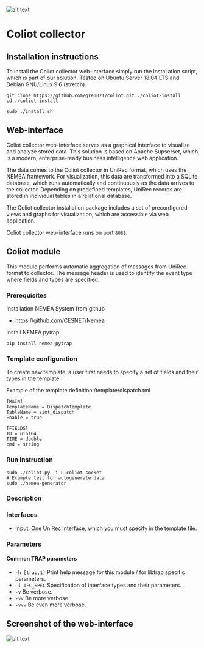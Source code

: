 ![alt text](https://github.com/gre0071/coliot/blob/master/coliot_logo.png)

# Coliot collector
## Installation instructions
To install the Coliot collector web-interface simply run the installation script, which is part of our solution. Tested on Ubuntu Server 18.04 LTS and Debian GNU/Linux 9.6 (stretch). 

```
git clone https://github.com/gre0071/coliot.git ./coliot-install
cd ./coliot-install

sudo ./install.sh
```

## Web-interface
Coliot collector web-interface serves as a graphical interface to visualize and analyze stored data. This solution is based on Apache Supserset, which is a modern, enterprise-ready business intelligence web application. 

The data comes to the Coliot collector in UniRec format, which uses the NEMEA framework. For visualization, this data are transformed into a SQLite database, which runs automatically and continuously as the data arrives to the collector. Depending on predefined templates, UniRec records are stored in individual tables in a relational database. 

The Coliot collector installation package includes a set of preconfigured views and graphs for visualization, which are accessible via web application.

Coliot collector web-interface runs on port ```8088```.

## Coliot module
This module performs automatic aggregation of messages from UniRec format to collector. The message header is used to identify the event type where fields and types are specified.

### Prerequisites
Installation NEMEA System from github
* https://github.com/CESNET/Nemea

Install NEMEA pytrap
```
pip install nemea-pytrap
```

### Template configuration
To create new template, a user first needs to specify a set of fields and their types in the template.

Example of the template definition /template/dispatch.tml
```
[MAIN]
TemplateName = DispatchTemplate
TableName = siot_dispatch
Enable = true

[FIELDS]
ID = uint64
TIME = double
cmd = string
```
### Run instruction
```
sudo ./coliot.py -i u:coliot-socket
# Example test for autogenerate data
sudo ./nemea-generator
```

### Description

### Interfaces
- Input: One UniRec interface, which you must specify in the template file.
  
### Parameters
#### Common TRAP parameters
- `-h [trap,1]`      Print help message for this module / for libtrap specific parameters.
- `-i IFC_SPEC`      Specification of interface types and their parameters.
- `-v`               Be verbose.
- `-vv`              Be more verbose.
- `-vvv`             Be even more verbose.

## Screenshot of the web-interface
![alt text](https://github.com/gre0071/coliot/blob/master/screen.PNG)
